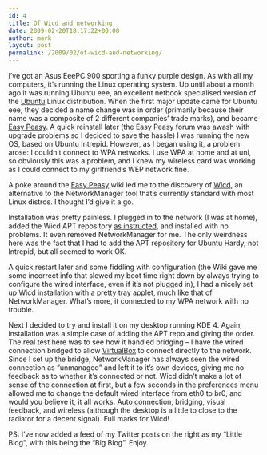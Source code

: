 ```yaml
---
id: 4
title: Of Wicd and networking
date: 2009-02-20T18:17:22+00:00
author: mark
layout: post
permalink: /2009/02/of-wicd-and-networking/
---
```

I&#8217;ve got an Asus EeePC 900 sporting a funky purple design. As with all my computers, it&#8217;s running the Linux operating system. Up until about a month ago it was running Ubuntu eee, an excellent netbook specialised version of the [Ubuntu](http://ubuntu.com) Linux distribution. When the first major update came for Ubuntu eee, they decided a name change was in order (primarily because their name was a composite of 2 different companies&#8217; trade marks), and became [Easy Peasy](http://en.wikipedia.org/wiki/Ubuntu_eee). A quick reinstall later (the Easy Peasy forum was awash with upgrade problems so I decided to save the hassle) I was running the new OS, based on Ubuntu Intrepid. However, as I began using it, a problem arose: I couldn&#8217;t connect to WPA networks. I use WPA at home and at uni, so obviously this was a problem, and I knew my wireless card was working as I could connect to my girlfriend&#8217;s WEP network fine.

A poke around the [Easy Peasy](http://www.ubuntu-eee.com/wiki/index.php5?title=Main_Page) wiki led me to the discovery of [Wicd](http://wicd.net), an alternative to the NetworkManager tool that&#8217;s currently standard with most Linux distros. I thought I&#8217;d give it a go.
  
Installation was pretty painless. I plugged in to the network (I was at home), added the Wicd APT repository [as instructed](http://www.ubuntu-eee.com/wiki/index.php5?title=How_to_use_Wicd_instead_of_Network_Manager), and installed with no problems. It even removed NetworkManager for me. The only weirdness here was the fact that I had to add the APT repository for Ubuntu Hardy, not Intrepid, but all seemed to work OK.
  
A quick restart later and some fiddling with configuration (the Wiki gave me some incorrect info that slowed my boot time right down by always trying to configure the wired interface, even if it&#8217;s not plugged in), I had a nicely set up Wicd installation with a pretty tray applet, much like that of NetworkManager. What&#8217;s more, it connected to my WPA network with no trouble.

Next I decided to try and install it on my desktop running KDE 4. Again, installation was a simple case of adding the APT repo and giving the order. The real test here was to see how it handled bridging &#8211; I have the wired connection bridged to allow [VirtualBox](http://www.virtualbox.org/) to connect directly to the network. Since I set up the bridge, NetworkManager has always seen the wired connection as &#8220;unmanaged&#8221; and left it to it&#8217;s own devices, giving me no feedback as to whether it&#8217;s connected or not. Wicd didn&#8217;t make a lot of sense of the connection at first, but a few seconds in the preferences menu allowed me to change the default wired interface from eth0 to br0, and would you believe it, it all works. Auto connection, bridging, visual feedback, and wireless (although the desktop is a little to close to the radiator for a decent signal). Full marks for Wicd!

PS: I&#8217;ve now added a feed of my Twitter posts on the right as my &#8220;Little Blog&#8221;, with this being the &#8220;Big Blog&#8221;. Enjoy.
